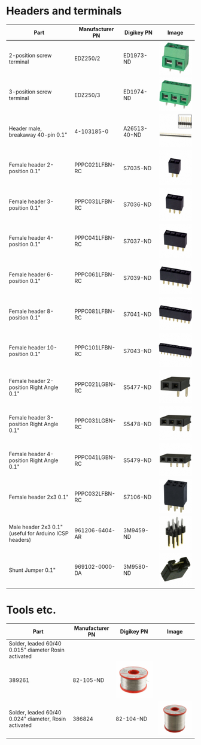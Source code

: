 # Headers and terminals
Part | Manufacturer PN|Digikey PN | Image
-----|------------|--------|---
2-position screw terminal | EDZ250/2|ED1973-ND | ![ED1973-ND](/images/ED1973-ND.jpg)
3-position screw terminal | EDZ250/3|ED1974-ND | ![ED1974-ND](/images/ED1974-ND.jpg)
Header male, breakaway 40-pin 0.1" | 4-103185-0 | A26513-40-ND | ![A26513-40-ND](/images/4-103185-0.jpg)
Female header 2-position 0.1" | PPPC021LFBN-RC | S7035-ND | ![S7035-ND](/images/PPPC021LFBN-RC_sml.jpg)
Female header 3-position 0.1" | PPPC031LFBN-RC | S7036-ND | ![S7036-ND](/images/PPPC031LFBN-RC_sml.jpg)
Female header 4-position 0.1" | PPPC041LFBN-RC | S7037-ND | ![S7037-ND](/images/PPPC041LFBN-RC_sml.jpg)
Female header 6-position 0.1"| PPPC061LFBN-RC| S7039-ND | ![S7039-ND](/images/PPPC061LFBN-RC_sml.jpg)
Female header 8-position 0.1" |  PPPC081LFBN-RC | S7041-ND | ![S7041-ND](/images/PPPC081LFBN-RC_sml.jpg)
Female header 10-position 0.1" | PPPC101LFBN-RC | S7043-ND | ![S7043-ND](/images/PPPC101LFBN-RC_sml.jpg)
Female header 2-position Right Angle 0.1" | PPPC021LGBN-RC | S5477-ND | ![S5477-ND](/images/PPPC021LGBN-RC_sml.jpg)
Female header 3-position Right Angle 0.1" | PPPC031LGBN-RC | S5478-ND | ![S5478-ND](/images/PPPC031LGBN-RC_sml.jpg)
Female header 4-position Right Angle 0.1" | PPPC041LGBN-RC | S5479-ND| ![S5479-ND](/images/PPPC041LGBN-RC_sml.jpg)
Female header 2x3 0.1" | PPPC032LFBN-RC | S7106-ND| ![S7106-ND](/images/PPPC032LFBN-RC_sml.jpg)
Male header 2x3 0.1" (useful for Arduino ICSP headers) | 961206-6404-AR | 3M9459-ND | ![3M9459-ND](/images/961206-6404-AR_sml.jpg)
Shunt Jumper 0.1" | 969102-0000-DA | 3M9580-ND | ![3M9580-ND](/images/969102-0000-DA_sml.jpg)


# Tools etc.
Part | Manufacturer PN|Digikey PN | Image
-----|------------|--------|---
Solder, leaded 60/40 0.015" diameter Rosin activated| 	
389261 |82-105-ND | ![82-105-ND](/images/MM01019_sml.jpg)
Solder, leaded 60/40 0.024" diameter, Rosin activated | 386824 | 82-104-ND | ![82-104-ND](/images/MM00992_sml.jpg)



